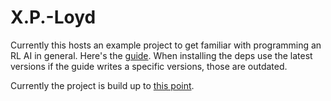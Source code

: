 # X.P.-Loyd

Currently this hosts an example project to get familiar with programming an RL AI in general.
Here's the [guide].
When installing the deps use the latest versions if the guide writes a specific versions, those are outdated.

Currently the project is build up to [this point](<https://www.mlq.ai/deep-reinforcement-learning-for-trading-with-tensorflow-2-0/#:~:text=predict(actions%5B0%5D)-,Training%20the%20Model,-Now%20that%20we%27ve>).

[guide]: https://www.mlq.ai/deep-reinforcement-learning-for-trading-with-tensorflow-2-0/
